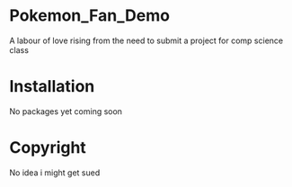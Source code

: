 # Pokemon_Fan_Demo
A labour of love rising from the need to submit a project for comp science class
# Installation
No packages yet coming soon
# Copyright
No idea i might get sued
